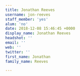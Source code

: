 ```yaml
---
title: Jonathan Reeves
username: jon-reeves
staff_member: 'yes'
alum: 'no'
date: 2018-12-08 15:46:45 +0000
display_name: Jonathan Reeves
headshot: ''
email: ''
web: ''
twitter: ''
first_name: Jonathan
family_name: Reeves

---
```

